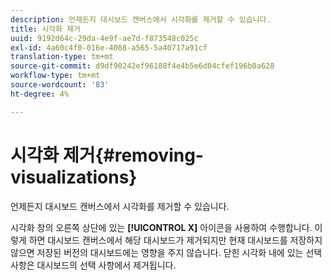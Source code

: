 ```yaml
---
description: 언제든지 대시보드 캔버스에서 시각화를 제거할 수 있습니다.
title: 시각화 제거
uuid: 9192d64c-29da-4e9f-ae7d-f873548c025c
exl-id: 4a60c4f0-016e-4088-a565-5a40717a91cf
translation-type: tm+mt
source-git-commit: d9df90242ef96188f4e4b5e6d04cfef196b0a628
workflow-type: tm+mt
source-wordcount: '83'
ht-degree: 4%

---
```


# 시각화 제거{#removing-visualizations}

언제든지 대시보드 캔버스에서 시각화를 제거할 수 있습니다.

시각화 창의 오른쪽 상단에 있는 **[!UICONTROL X]** 아이콘을 사용하여 수행합니다. 이렇게 하면 대시보드 캔버스에서 해당 대시보드가 제거되지만 현재 대시보드를 저장하지 않으면 저장된 버전의 대시보드에는 영향을 주지 않습니다. 닫힌 시각화 내에 있는 선택 사항은 대시보드의 선택 사항에서 제거됩니다.
